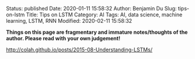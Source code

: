 Status: published
Date: 2020-01-11 15:58:32
Author: Benjamin Du
Slug: tips-on-lstm
Title: Tips on LSTM
Category: AI
Tags: AI, data science, machine learning, LSTM, RNN
Modified: 2020-02-11 15:58:32

**Things on this page are fragmentary and immature notes/thoughts of the author. Please read with your own judgement!**

http://colah.github.io/posts/2015-08-Understanding-LSTMs/
